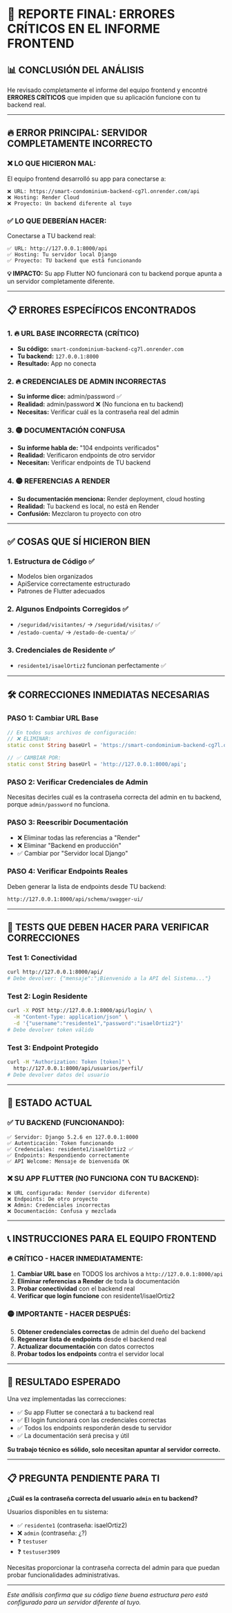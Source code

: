 # 🚨 REPORTE FINAL: ERRORES CRÍTICOS EN EL INFORME FRONTEND

## 📊 CONCLUSIÓN DEL ANÁLISIS

He revisado completamente el informe del equipo frontend y encontré **ERRORES CRÍTICOS** que impiden que su aplicación funcione con tu backend real.

---

## 🔥 **ERROR PRINCIPAL: SERVIDOR COMPLETAMENTE INCORRECTO**

### ❌ **LO QUE HICIERON MAL:**
El equipo frontend desarrolló su app para conectarse a:
```
❌ URL: https://smart-condominium-backend-cg7l.onrender.com/api
❌ Hosting: Render Cloud
❌ Proyecto: Un backend diferente al tuyo
```

### ✅ **LO QUE DEBERÍAN HACER:**
Conectarse a TU backend real:
```
✅ URL: http://127.0.0.1:8000/api
✅ Hosting: Tu servidor local Django
✅ Proyecto: TU backend que está funcionando
```

**💡 IMPACTO:** Su app Flutter NO funcionará con tu backend porque apunta a un servidor completamente diferente.

---

## 📋 **ERRORES ESPECÍFICOS ENCONTRADOS**

### **1. 🔥 URL BASE INCORRECTA (CRÍTICO)**
- **Su código:** `smart-condominium-backend-cg7l.onrender.com`
- **Tu backend:** `127.0.0.1:8000`
- **Resultado:** App no conecta

### **2. 🔥 CREDENCIALES DE ADMIN INCORRECTAS**
- **Su informe dice:** admin/password ✅
- **Realidad:** admin/password ❌ (No funciona en tu backend)
- **Necesitas:** Verificar cuál es la contraseña real del admin

### **3. 🟡 DOCUMENTACIÓN CONFUSA**
- **Su informe habla de:** "104 endpoints verificados"
- **Realidad:** Verificaron endpoints de otro servidor
- **Necesitan:** Verificar endpoints de TU backend

### **4. 🟡 REFERENCIAS A RENDER**
- **Su documentación menciona:** Render deployment, cloud hosting
- **Realidad:** Tu backend es local, no está en Render
- **Confusión:** Mezclaron tu proyecto con otro

---

## ✅ **COSAS QUE SÍ HICIERON BIEN**

### **1. Estructura de Código ✅**
- Modelos bien organizados
- ApiService correctamente estructurado
- Patrones de Flutter adecuados

### **2. Algunos Endpoints Corregidos ✅**
- `/seguridad/visitantes/` → `/seguridad/visitas/` ✅
- `/estado-cuenta/` → `/estado-de-cuenta/` ✅

### **3. Credenciales de Residente ✅**
- `residente1/isaelOrtiz2` funcionan perfectamente ✅

---

## 🛠️ **CORRECCIONES INMEDIATAS NECESARIAS**

### **PASO 1: Cambiar URL Base**
```dart
// En todos sus archivos de configuración:
// ❌ ELIMINAR:
static const String baseUrl = 'https://smart-condominium-backend-cg7l.onrender.com/api';

// ✅ CAMBIAR POR:
static const String baseUrl = 'http://127.0.0.1:8000/api';
```

### **PASO 2: Verificar Credenciales de Admin**
Necesitas decirles cuál es la contraseña correcta del admin en tu backend, porque `admin/password` no funciona.

### **PASO 3: Reescribir Documentación**
- ❌ Eliminar todas las referencias a "Render"
- ❌ Eliminar "Backend en producción"
- ✅ Cambiar por "Servidor local Django"

### **PASO 4: Verificar Endpoints Reales**
Deben generar la lista de endpoints desde TU backend:
```bash
http://127.0.0.1:8000/api/schema/swagger-ui/
```

---

## 🧪 **TESTS QUE DEBEN HACER PARA VERIFICAR CORRECCIONES**

### **Test 1: Conectividad**
```bash
curl http://127.0.0.1:8000/api/
# Debe devolver: {"mensaje":"¡Bienvenido a la API del Sistema..."}
```

### **Test 2: Login Residente**
```bash
curl -X POST http://127.0.0.1:8000/api/login/ \
  -H "Content-Type: application/json" \
  -d '{"username":"residente1","password":"isaelOrtiz2"}'
# Debe devolver token válido
```

### **Test 3: Endpoint Protegido**
```bash
curl -H "Authorization: Token [token]" \
  http://127.0.0.1:8000/api/usuarios/perfil/
# Debe devolver datos del usuario
```

---

## 🎯 **ESTADO ACTUAL**

### **✅ TU BACKEND (FUNCIONANDO):**
```
✅ Servidor: Django 5.2.6 en 127.0.0.1:8000
✅ Autenticación: Token funcionando
✅ Credenciales: residente1/isaelOrtiz2 ✅
✅ Endpoints: Respondiendo correctamente
✅ API Welcome: Mensaje de bienvenida OK
```

### **❌ SU APP FLUTTER (NO FUNCIONA CON TU BACKEND):**
```
❌ URL configurada: Render (servidor diferente)
❌ Endpoints: De otro proyecto
❌ Admin: Credenciales incorrectas
❌ Documentación: Confusa y mezclada
```

---

## 📞 **INSTRUCCIONES PARA EL EQUIPO FRONTEND**

### **🔥 CRÍTICO - HACER INMEDIATAMENTE:**

1. **Cambiar URL base** en TODOS los archivos a `http://127.0.0.1:8000/api`
2. **Eliminar referencias a Render** de toda la documentación
3. **Probar conectividad** con el backend real
4. **Verificar que login funcione** con residente1/isaelOrtiz2

### **🟡 IMPORTANTE - HACER DESPUÉS:**

5. **Obtener credenciales correctas** de admin del dueño del backend
6. **Regenerar lista de endpoints** desde el backend real
7. **Actualizar documentación** con datos correctos
8. **Probar todos los endpoints** contra el servidor local

---

## 🎉 **RESULTADO ESPERADO**

Una vez implementadas las correcciones:

- ✅ Su app Flutter se conectará a tu backend real
- ✅ El login funcionará con las credenciales correctas
- ✅ Todos los endpoints responderán desde tu servidor
- ✅ La documentación será precisa y útil

**Su trabajo técnico es sólido, solo necesitan apuntar al servidor correcto.**

---

## 📋 **PREGUNTA PENDIENTE PARA TI**

**¿Cuál es la contraseña correcta del usuario `admin` en tu backend?**

Usuarios disponibles en tu sistema:
- ✅ `residente1` (contraseña: isaelOrtiz2) 
- ❌ `admin` (contraseña: ¿?)
- ❓ `testuser`
- ❓ `testuser3909`

Necesitas proporcionar la contraseña correcta del admin para que puedan probar funcionalidades administrativas.

---

*Este análisis confirma que su código tiene buena estructura pero está configurado para un servidor diferente al tuyo.*